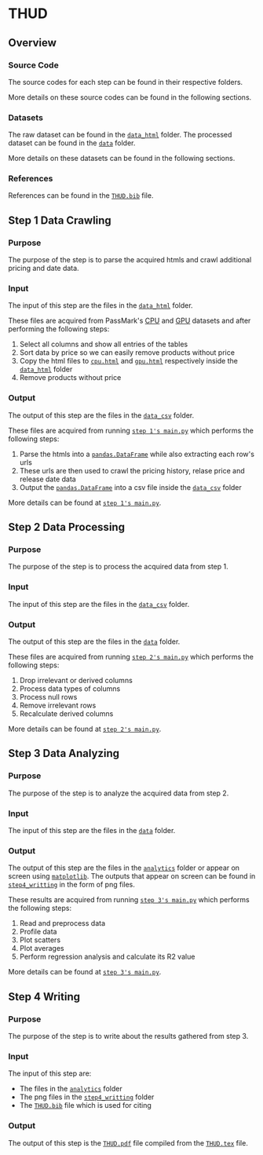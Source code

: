 # THUD

## Overview
### Source Code
The source codes for each step can be found in their respective folders.

More details on these source codes can be found in the following sections.

### Datasets
The raw dataset can be found in the [`data_html`](https://github.com/LeStolz/THUD/tree/main/step1_data_crawling/data_html) folder.
The processed dataset can be found in the [`data`](https://github.com/LeStolz/THUD/tree/main/step2_data_processing/data) folder.

More details on these datasets can be found in the following sections.

### References
References can be found in the [`THUD.bib`](https://github.com/LeStolz/THUD/blob/main/step4_writing/THUD.bib) file.

## Step 1 Data Crawling
### Purpose
The purpose of the step is to parse the acquired htmls and crawl additional pricing and date data.

### Input
The input of this step are the files in the [`data_html`](https://github.com/LeStolz/THUD/tree/main/step1_data_crawling/data_html) folder.

These files are acquired from PassMark's
[CPU](https://www.cpubenchmark.net/CPU_mega_page.html) and
[GPU](https://www.videocardbenchmark.net/GPU_mega_page.html) datasets
and after performing the following steps:
1. Select all columns and show all entries of the tables
2. Sort data by price so we can easily remove products without price
3. Copy the html files to
[`cpu.html`](https://github.com/LeStolz/THUD/blob/main/step1_data_crawling/data_html/cpu.html) and
[`gpu.html`](https://github.com/LeStolz/THUD/blob/main/step1_data_crawling/data_html/gpu.html) respectively inside the
[`data_html`](https://github.com/LeStolz/THUD/tree/main/step1_data_crawling/data_html) folder
4. Remove products without price

### Output
The output of this step are the files in the [`data_csv`](https://github.com/LeStolz/THUD/tree/main/step1_data_crawling/data_csv) folder.

These files are acquired from running [`step 1's main.py`](https://github.com/LeStolz/THUD/blob/main/step1_data_crawling/main.py) which performs the following steps:
1. Parse the htmls into a
[`pandas.DataFrame`](https://pandas.pydata.org/pandas-docs/stable/reference/api/pandas.DataFrame.html) while also extracting each row's urls
2. These urls are then used to crawl the pricing history, relase price and release date data
3. Output the
[`pandas.DataFrame`](https://pandas.pydata.org/pandas-docs/stable/reference/api/pandas.DataFrame.html)
into a csv file inside the [`data_csv`](https://github.com/LeStolz/THUD/tree/main/step1_data_crawling/data_csv) folder

More details can be found at [`step 1's main.py`](https://github.com/LeStolz/THUD/blob/main/step1_data_crawling/main.py).

## Step 2 Data Processing
### Purpose
The purpose of the step is to process the acquired data from step 1.

### Input
The input of this step are the files in the [`data_csv`](https://github.com/LeStolz/THUD/tree/main/step1_data_crawling/data_csv) folder.

### Output
The output of this step are the files in the [`data`](https://github.com/LeStolz/THUD/tree/main/step2_data_processing/data) folder.

These files are acquired from running [`step 2's main.py`](https://github.com/LeStolz/THUD/blob/main/step2_data_processing/main.py) which performs the following steps:
1. Drop irrelevant or derived columns
2. Process data types of columns
3. Process null rows
4. Remove irrelevant rows
5. Recalculate derived columns

More details can be found at [`step 2's main.py`](https://github.com/LeStolz/THUD/blob/main/step2_data_processing/main.py).

## Step 3 Data Analyzing
### Purpose
The purpose of the step is to analyze the acquired data from step 2.

### Input
The input of this step are the files in the [`data`](https://github.com/LeStolz/THUD/tree/main/step2_data_processing/data) folder.

### Output
The output of this step are the files in the [`analytics`](https://github.com/LeStolz/THUD/tree/main/step3_data_analyzing/analytics) folder
or appear on screen using [`matplotlib`](https://matplotlib.org/).
The outputs that appear on screen can be found in [`step4_writting`](https://github.com/LeStolz/THUD/tree/main/step4_writing) in the form of png files.

These results are acquired from running [`step 3's main.py`](https://github.com/LeStolz/THUD/blob/main/step3_data_analyzing/main.py) which performs the following steps:
1. Read and preprocess data
2. Profile data
3. Plot scatters
4. Plot averages
5. Perform regression analysis and calculate its R2 value

More details can be found at [`step 3's main.py`](https://github.com/LeStolz/THUD/blob/main/step3_data_analyzing/main.py).

## Step 4 Writing
### Purpose
The purpose of the step is to write about the results gathered from step 3.

### Input
The input of this step are:
- The files in the [`analytics`](https://github.com/LeStolz/THUD/tree/main/step3_data_analyzing/analytics) folder
- The png files in the [`step4_writting`](https://github.com/LeStolz/THUD/tree/main/step4_writing) folder
- The [`THUD.bib`](https://github.com/LeStolz/THUD/blob/main/step4_writing/THUD.bib) file which is used for citing

### Output
The output of this step is the [`THUD.pdf`](https://github.com/LeStolz/THUD/blob/main/step4_writing/THUD.pdf) file
compiled from the [`THUD.tex`](https://github.com/LeStolz/THUD/blob/main/step4_writing/THUD.tex) file.
